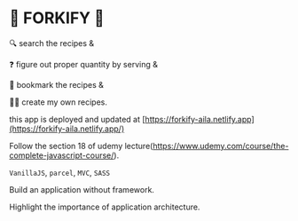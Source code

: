 # :meat_on_bone: FORKIFY :meat_on_bone:

:mag: search the recipes &

:question: figure out proper quantity by serving &

:bookmark: bookmark the recipes &

:woman_cook: create my own recipes.



this app is deployed and updated at [https://forkify-aila.netlify.app](https://forkify-aila.netlify.app/)



Follow the section 18 of udemy lecture(https://www.udemy.com/course/the-complete-javascript-course/).



`VanillaJS`, `parcel`, `MVC`, `SASS`

Build an application without framework.

Highlight the importance of application architecture.
